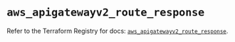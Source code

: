 # `aws_apigatewayv2_route_response`

Refer to the Terraform Registry for docs: [`aws_apigatewayv2_route_response`](https://registry.terraform.io/providers/hashicorp/aws/5.36.0/docs/resources/apigatewayv2_route_response).
